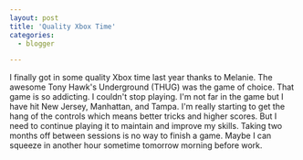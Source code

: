```yaml
---
layout: post
title: 'Quality Xbox Time'
categories:
  - blogger

---
```


I finally got in some quality Xbox time last year thanks to Melanie.  The awesome Tony Hawk's Underground (THUG) was the game of choice.  That game is so addicting.  I couldn't stop playing.  I'm not far in the game but I have hit New Jersey, Manhattan, and Tampa.  I'm really starting to get the hang of the controls which means better tricks and higher scores.  But I need to continue playing it to maintain and improve my skills.  Taking two months off between sessions is no way to finish a game.  Maybe I can squeeze in another hour sometime tomorrow morning before work.<br /><br /><br />
